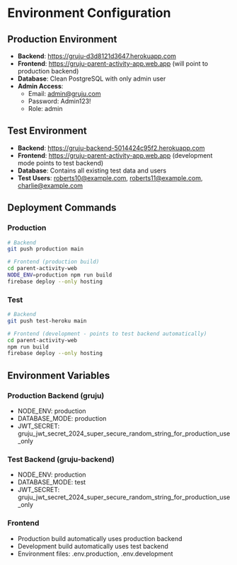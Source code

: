 # Environment Configuration

## Production Environment
- **Backend**: https://gruju-d3d8121d3647.herokuapp.com
- **Frontend**: https://gruju-parent-activity-app.web.app (will point to production backend)
- **Database**: Clean PostgreSQL with only admin user
- **Admin Access**: 
  - Email: admin@gruju.com
  - Password: Admin123!
  - Role: admin

## Test Environment  
- **Backend**: https://gruju-backend-5014424c95f2.herokuapp.com
- **Frontend**: https://gruju-parent-activity-app.web.app (development mode points to test backend)
- **Database**: Contains all existing test data and users
- **Test Users**: roberts10@example.com, roberts11@example.com, charlie@example.com

## Deployment Commands

### Production
```bash
# Backend
git push production main

# Frontend (production build)
cd parent-activity-web
NODE_ENV=production npm run build
firebase deploy --only hosting
```

### Test
```bash
# Backend  
git push test-heroku main

# Frontend (development - points to test backend automatically)
cd parent-activity-web
npm run build
firebase deploy --only hosting
```

## Environment Variables

### Production Backend (gruju)
- NODE_ENV: production
- DATABASE_MODE: production
- JWT_SECRET: gruju_jwt_secret_2024_super_secure_random_string_for_production_use_only

### Test Backend (gruju-backend)
- NODE_ENV: production
- DATABASE_MODE: test
- JWT_SECRET: gruju_jwt_secret_2024_super_secure_random_string_for_production_use_only

### Frontend
- Production build automatically uses production backend
- Development build automatically uses test backend
- Environment files: .env.production, .env.development